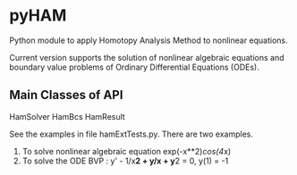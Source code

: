 # pyHAM
Python module to apply Homotopy Analysis Method to nonlinear equations.


Current version supports the solution of nonlinear algebraic equations and boundary value problems
of Ordinary Differential Equations (ODEs). 

Main Classes of API
-------------------
HamSolver
HamBcs
HamResult



See the examples in file hamExtTests.py. There are two examples.
1) To solve nonlinear algebraic equation exp(-x**2)*cos(4*x)
2) To solve the ODE BVP : y' - 1/x**2 + y/x + y**2 = 0, y(1) = -1
